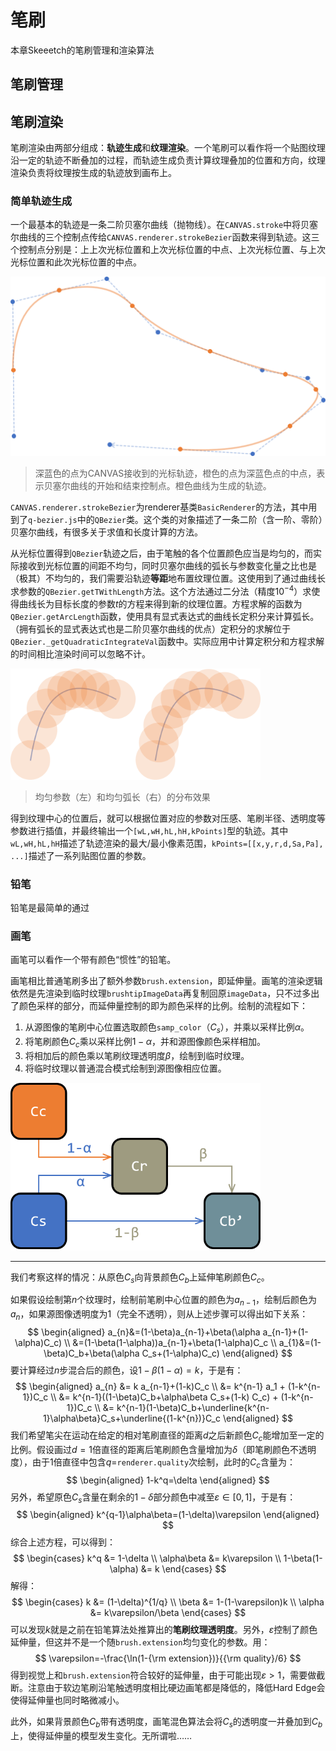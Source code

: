 # 笔刷

本章Skeeetch的笔刷管理和渲染算法

## 笔刷管理



## 笔刷渲染

笔刷渲染由两部分组成：**轨迹生成**和**纹理渲染**。一个笔刷可以看作将一个贴图纹理沿一定的轨迹不断叠加的过程，而轨迹生成负责计算纹理叠加的位置和方向，纹理渲染负责将纹理按生成的轨迹放到画布上。

### 简单轨迹生成

一个最基本的轨迹是一条二阶贝塞尔曲线（抛物线）。在`CANVAS.stroke`中将贝塞尔曲线的三个控制点传给`CANVAS.renderer.strokeBezier`函数来得到轨迹。这三个控制点分别是：上上次光标位置和上次光标位置的中点、上次光标位置、与上次光标位置和此次光标位置的中点。

<img src="./images/curve01.png" width="600"/>

> 深蓝色的点为CANVAS接收到的光标轨迹，橙色的点为深蓝色点的中点，表示贝塞尔曲线的开始和结束控制点。橙色曲线为生成的轨迹。

`CANVAS.renderer.strokeBezier`为renderer基类`BasicRenderer`的方法，其中用到了`q-bezier.js`中的`QBezier`类。这个类的对象描述了一条二阶（含一阶、零阶）贝塞尔曲线，有很多关于求值和长度计算的方法。

从光标位置得到`QBezier`轨迹之后，由于笔触的各个位置颜色应当是均匀的，而实际接收到光标位置的间距不均匀，同时贝塞尔曲线的弧长与参数变化量之比也是（极其）不均匀的，我们需要沿轨迹**等距**地布置纹理位置。这使用到了通过曲线长求参数的`QBezier.getTWithLength`方法。这个方法通过二分法（精度$10^{-4}$）求使得曲线长为目标长度的参数$t$的方程来得到新的纹理位置。方程求解的函数为`QBezier.getArcLength`函数，使用具有显式表达式的曲线长定积分来计算弧长。（拥有弧长的显式表达式也是二阶贝塞尔曲线的优点）定积分的求解位于`QBezier._getQuadraticIntegrateVal`函数中。实际应用中计算定积分和方程求解的时间相比渲染时间可以忽略不计。

<img src="./images/curve02.png" width="400"/>

> 均匀参数（左）和均匀弧长（右）的分布效果

得到纹理中心的位置后，就可以根据位置对应的参数对压感、笔刷半径、透明度等参数进行插值，并最终输出一个`[wL,wH,hL,hH,kPoints]`型的轨迹。其中`wL,wH,hL,hH`描述了轨迹渲染的最大/最小像素范围，`kPoints=[[x,y,r,d,Sa,Pa], ...]`描述了一系列贴图位置的参数。

### 铅笔

铅笔是最简单的通过

### 画笔

画笔可以看作一个带有颜色“惯性”的铅笔。

画笔相比普通笔刷多出了额外参数`brush.extension`，即延伸量。画笔的渲染逻辑依然是先渲染到临时纹理`brushtipImageData`再复制回原`imageData`，只不过多出了颜色采样的部分，而延伸量控制的即为颜色采样的比例。绘制的流程如下：

1. 从源图像的笔刷中心位置选取颜色`samp_color`（$C_s$），并乘以采样比例$\alpha$。
2. 将笔刷颜色$C_c$乘以采样比例$1-\alpha$，并和源图像颜色采样相加。
3. 将相加后的颜色乘以笔刷纹理透明度$\beta$，绘制到临时纹理。
4. 将临时纹理以普通混合模式绘制到源图像相应位置。

<img src="./images/paint-brush-mix.png" width="400"/>

---

我们考察这样的情况：从原色$C_s$向背景颜色$C_b$上延伸笔刷颜色$C_c$。

如果假设绘制第$n$个纹理时，绘制前笔刷中心位置的颜色为$a_{n-1}$，绘制后颜色为$a_n$，如果源图像透明度为1（完全不透明），则从上述步骤可以得出如下关系：
$$
\begin{aligned}
	a_{n}&=(1-\beta)a_{n-1}+\beta(\alpha a_{n-1}+(1-\alpha)C_c) \\
	&=(1-\beta(1-\alpha))a_{n-1}+\beta(1-\alpha)C_c \\
	a_{1}&=(1-\beta)C_b+\beta(\alpha C_s+(1-\alpha)C_c)
\end{aligned}
$$
要计算经过$n$步混合后的颜色，设$1-\beta(1-\alpha)=k$，于是有：
$$
\begin{aligned}
	a_{n} &= k a_{n-1}+(1-k)C_c \\
	&= k^{n-1} a_1 + (1-k^{n-1})C_c \\
	&= k^{n-1}((1-\beta)C_b+\alpha\beta C_s+(1-k) C_c) + (1-k^{n-1})C_c \\
	&= k^{n-1}(1-\beta)C_b+\underline{k^{n-1}\alpha\beta}C_s+\underline{(1-k^{n})}C_c
\end{aligned}
$$
我们希望笔尖在运动在给定的相对笔刷直径的距离$d$之后新颜色$C_c$能增加至一定的比例。假设画过$d=1$倍直径的距离后笔刷颜色含量增加为$\delta$（即笔刷颜色不透明度），由于1倍直径中包含$q=$`renderer.quality`次绘制，此时的$C_c$含量为：
$$
\begin{aligned}
	1-k^q=\delta
\end{aligned}
$$
另外，希望原色$C_s$含量在剩余的$1-\delta$部分颜色中减至$\varepsilon\in [0,1]$，于是有：
$$
\begin{aligned}
	k^{q-1}\alpha\beta=(1-\delta)\varepsilon
\end{aligned}
$$
综合上述方程，可以得到：
$$
\begin{cases} 
    k^q &= 1-\delta \\
   \alpha\beta &= k\varepsilon \\
   1-\beta(1-\alpha) &= k
\end{cases}
$$
解得：
$$
\begin{cases} 
    k &= (1-\delta)^{1/q} \\
   \beta &= 1-(1-\varepsilon)k \\
   \alpha &= k\varepsilon/\beta
\end{cases}
$$
可以发现$k$就是之前在铅笔算法处推算出的**笔刷纹理透明度**。另外，$\varepsilon$控制了颜色延伸量，但这并不是一个随`brush.extension`均匀变化的参数。用：
$$
\varepsilon=-\frac{\ln(1-{\rm extension})}{{\rm quality}/6}
$$
得到视觉上和`brush.extension`符合较好的延伸量，由于可能出现$\varepsilon>1$，需要做截断。注意由于软边笔刷沿笔触透明度相比硬边画笔都是降低的，降低Hard Edge会使得延伸量也同时略微减小。

此外，如果背景颜色$C_b$带有透明度，画笔混色算法会将$C_s$的透明度一并叠加到$C_b$上，使得延伸量的模型发生变化。无所谓啦……




